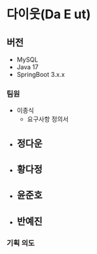 # 다이웃(Da E ut)

## 버전
- MySQL
- Java 17
- SpringBoot 3.x.x

### 팀원
- 이종식
    - 요구사항 정의서
- 정다운
    - 
- 황다정
    - 
- 윤준호
    - 
- 반예진
    - 

### 기획 의도